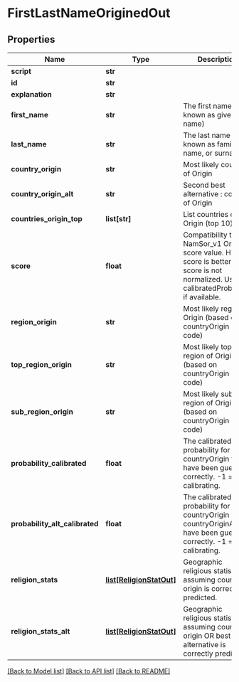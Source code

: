 # FirstLastNameOriginedOut

## Properties
Name | Type | Description | Notes
------------ | ------------- | ------------- | -------------
**script** | **str** |  | [optional] 
**id** | **str** |  | [optional] 
**explanation** | **str** |  | [optional] 
**first_name** | **str** | The first name (also known as given name) | [optional] 
**last_name** | **str** | The last name (also known as family name, or surname) | [optional] 
**country_origin** | **str** | Most likely country of Origin | [optional] 
**country_origin_alt** | **str** | Second best alternative : country of Origin | [optional] 
**countries_origin_top** | **list[str]** | List countries of Origin (top 10) | [optional] 
**score** | **float** | Compatibility to NamSor_v1 Origin score value. Higher score is better, but score is not normalized. Use calibratedProbability if available.  | [optional] 
**region_origin** | **str** | Most likely region of Origin (based on countryOrigin ISO2 code) | [optional] 
**top_region_origin** | **str** | Most likely top region of Origin (based on countryOrigin ISO2 code) | [optional] 
**sub_region_origin** | **str** | Most likely sub region of Origin (based on countryOrigin ISO2 code) | [optional] 
**probability_calibrated** | **float** | The calibrated probability for countryOrigin to have been guessed correctly. -1 &#x3D; still calibrating.  | [optional] 
**probability_alt_calibrated** | **float** | The calibrated probability for countryOrigin OR countryOriginAlt to have been guessed correctly. -1 &#x3D; still calibrating.  | [optional] 
**religion_stats** | [**list[ReligionStatOut]**](ReligionStatOut.md) | Geographic religious statistics, assuming country of origin is correctly predicted. | [optional] 
**religion_stats_alt** | [**list[ReligionStatOut]**](ReligionStatOut.md) | Geographic religious statistics, assuming country of origin OR best alternative is correctly predicted. | [optional] 

[[Back to Model list]](../README.md#documentation-for-models) [[Back to API list]](../README.md#documentation-for-api-endpoints) [[Back to README]](../README.md)


